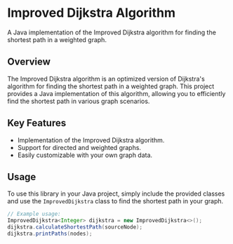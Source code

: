 # Improved Dijkstra Algorithm

A Java implementation of the Improved Dijkstra algorithm for finding the shortest path in a weighted graph.

## Overview

The Improved Dijkstra algorithm is an optimized version of Dijkstra's algorithm for finding the shortest path in a weighted graph. This project provides a Java implementation of this algorithm, allowing you to efficiently find the shortest path in various graph scenarios.

## Key Features

- Implementation of the Improved Dijkstra algorithm.
- Support for directed and weighted graphs.
- Easily customizable with your own graph data.

## Usage

To use this library in your Java project, simply include the provided classes and use the `ImprovedDijkstra` class to find the shortest path in your graph.

```java
// Example usage:
ImprovedDijkstra<Integer> dijkstra = new ImprovedDijkstra<>();
dijkstra.calculateShortestPath(sourceNode);
dijkstra.printPaths(nodes);
```